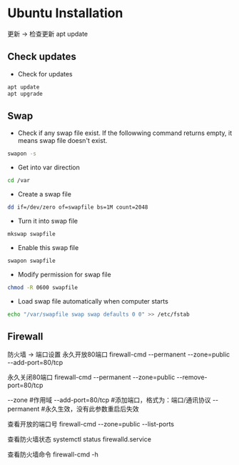 # Ubuntu Installation

更新 -> 检查更新 apt update

## Check updates
- Check for updates
``` bash
apt update
apt upgrade
```

## Swap
- Check if any swap file exist. If the followwing command returns empty, it means swap file doesn't exist. 
``` bash
swapon -s
```

- Get into var direction
``` bash
cd /var
```

- Create a swap file
``` bash
dd if=/dev/zero of=swapfile bs=1M count=2048
```

- Turn it into swap file
``` bash
mkswap swapfile
```

- Enable this swap file
``` bash
swapon swapfile
```

- Modify permission for swap file
``` bash
chmod -R 0600 swapfile
```

- Load swap file automatically when computer starts
``` bash
echo "/var/swapfile swap swap defaults 0 0" >> /etc/fstab
```

## Firewall
防火墙 -> 端口设置 永久开放80端口 firewall-cmd --permanent --zone=public --add-port=80/tcp

永久关闭80端口 firewall-cmd --permanent --zone=public --remove-port=80/tcp

--zone #作用域 --add-port=80/tcp  #添加端口，格式为：端口/通讯协议 --permanent   #永久生效，没有此参数重启后失效

查看开放的端口号 firewall-cmd --zone=public --list-ports

查看防火墙状态 systemctl status firewalld.service

查看防火墙命令 firewall-cmd -h